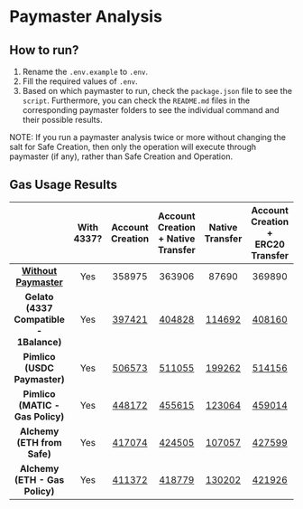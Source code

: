 # Paymaster Analysis

## How to run?

1. Rename the `.env.example` to `.env`.
2. Fill the required values of `.env`.
3. Based on which paymaster to run, check the `package.json` file to see the `script`. Furthermore, you can check the `README.md` files in the corresponding paymaster folders to see the individual command and their possible results.

NOTE: If you run a paymaster analysis twice or more without changing the salt for Safe Creation, then only the operation will execute through paymaster (if any), rather than Safe Creation and Operation.

## Gas Usage Results

|                                                       | **With 4337?** |                                              **Account Creation**                                              |                                     **Account Creation + Native Transfer**                                     |                                              **Native Transfer**                                               |                                     **Account Creation + ERC20 Transfer**                                      |                                               **ERC20 Transfer**                                               |                                     **Account Creation + ERC721 Minting**                                      |                                               **ERC721 Minting**                                               |
| :---------------------------------------------------: | :------------: | :------------------------------------------------------------------------------------------------------------: | :------------------------------------------------------------------------------------------------------------: | :------------------------------------------------------------------------------------------------------------: | :------------------------------------------------------------------------------------------------------------: | :------------------------------------------------------------------------------------------------------------: | :------------------------------------------------------------------------------------------------------------: | :------------------------------------------------------------------------------------------------------------: |
| **[Without Paymaster](../4337/test/gas/Gas.spec.ts)** |      Yes       |                                                     358975                                                     |                                                     363906                                                     |                                                     87690                                                      |                                                     369890                                                     |                                                     93674                                                      |                                                     411677                                                     |                                                     135449                                                     |
|        **Gelato (4337 Compatible - 1Balance)**        |      Yes       |  [397421](https://sepolia.etherscan.io/tx/0x21205216b55d0f48aa09ff4289ae982c3b16e7a9905494815cabd1fb01a0d505)  |  [404828](https://sepolia.etherscan.io/tx/0x7bb36c93d21c911a2c1bdc7e50f55030cc7f006a1f7e2e651251dca9651383e0)  |  [114692](https://sepolia.etherscan.io/tx/0xefa122224466e9f1d09d42683aaec2b37f9871f7f5569099f0cc066961b39f15)  |  [408160](https://sepolia.etherscan.io/tx/0x4f55488ecc542be4effc2d7a4743345db6790ef80e7ca94f3e939a290738fa2d)  |  [118033](https://sepolia.etherscan.io/tx/0x152c78871b6940215ba37cac5f5231fa2bd4bcf40742ebcf741903ce64adc405)  |  [437372](https://sepolia.etherscan.io/tx/0x4aa37845d5c9fc0ad0713caefbbc9931263040d1502f076a98c993282257e51d)  |  [147232](https://sepolia.etherscan.io/tx/0xfac73b16d0932ba97a93f12ddc230024b102e581a37a53625dfe8108ca581bb5)  |
|             **Pimlico (USDC Paymaster)**              |      Yes       | [506573](https://mumbai.polygonscan.com/tx/0x3c6284e4df1686d699d2bc4cca04a25ecc76d68a73665ca53d466e6bd6bedf28) | [511055](https://mumbai.polygonscan.com/tx/0x8bc4e42b076d22e0fc3418eba40c65caab6e3a10c1fbb10cbeee4a7fbfa8b4b3) | [199262](https://mumbai.polygonscan.com/tx/0x46cdfc14649087609f69411fc41f5feb4dc23a6ea9255928b932841858e5f186) | [514156](https://mumbai.polygonscan.com/tx/0xa5cf461800341c2e9934608ff55aeda26d1a3e7da4f5bc9f3cce3fd185409623) | [202387](https://mumbai.polygonscan.com/tx/0xdc21ae13dc92eb48851fa62f57c74f3a0085acf81343d9aaaa14fcc3c6911f91) | [543411](https://mumbai.polygonscan.com/tx/0xcd6c137474be4f002822498e032ad9b78b0505bd4db495ee65fc602ec1a7f006) | [231619](https://mumbai.polygonscan.com/tx/0x31732175d3f3b35c9c2a38e841bcd485085edf79e7f3c532ec7997c4993c0192) |
|           **Pimlico (MATIC - Gas Policy)**            |      Yes       | [448172](https://mumbai.polygonscan.com/tx/0xd51d026ecfa6dbafa8aac8a138badc6e3b397683117878e360bae9051a3b733a) | [455615](https://mumbai.polygonscan.com/tx/0xdd966b95b6625be33ae37f6c5bb1ad33798afbbd899089acad1180005d0637c4) | [123064](https://mumbai.polygonscan.com/tx/0xca2e41e24c6206011fe0d932f27a2786c7d9486c93f63d96c131c5007e2b275e) | [459014](https://mumbai.polygonscan.com/tx/0xbd4c79d876ae928bbc721501029b01dbc5fc94d91d6299f548f19289f7c1c271) | [126461](https://mumbai.polygonscan.com/tx/0xd2b130bc2f26cfe43041f7102601425674e2cd22a6b74672b907b28e70686496) | [488186](https://mumbai.polygonscan.com/tx/0x454a3a5a39432f7b01a70fcddfef948d20c70d2d719aea30d402d693447fa535) | [155645](https://mumbai.polygonscan.com/tx/0xa148a4938de9883b2fbcd512e3c7161e78ca695843b6e535fdb5054b88872652) |
|              **Alchemy (ETH from Safe)**              |      Yes       |  [417074](https://sepolia.etherscan.io/tx/0x03c507f5dc14c6b6af04c5ad722f0650d86925837d9889e4972cb087e34d7b88)  |  [424505](https://sepolia.etherscan.io/tx/0x0263331d8d4568c08d4a700385c08062ee0342fe6f65b2c7eb1a194ddec23ec2)  |  [107057](https://sepolia.etherscan.io/tx/0xf4e38d9f3535dcb9519ca3527734a5ea611a0d1bafb632051736537853eb502b)  |  [427599](https://sepolia.etherscan.io/tx/0x794b02531f14b6c432c0dcf08d1cb76a8693dd75b35c5dde0d4547754d208143)  |  [110174](https://sepolia.etherscan.io/tx/0xb56985ee07b1e7931aedc387698620d890c99992c4c688b8b3a150f355089e5d)  |  [456870](https://sepolia.etherscan.io/tx/0x2d2a0c8215821f0aa9cf8f88175aa8256cdca1a2928f2aa667916e5127f5dcb6)  |  [139420](https://sepolia.etherscan.io/tx/0x178d2c16a261dcb49e810bf39ce35cf96cbab8c7d3235709c7164ba6193c716e)  |
|            **Alchemy (ETH - Gas Policy)**             |      Yes       |  [411372](https://sepolia.etherscan.io/tx/0xcbb2c3c49b9d72d9ecf692308d69a8ad797ab5b1c6603f4fad989f966d692af1)  |  [418779](https://sepolia.etherscan.io/tx/0x49fbedf833cfecf9db7de56c61d4227292723115520600dbc3711da5e6a85672)  |  [130202](https://sepolia.etherscan.io/tx/0x35f1e5b04d988e4614a17609190b3e21b0a9892f78da9f400248cfb3b5afde9a)  |  [421926](https://sepolia.etherscan.io/tx/0x7dda913ae986d49c4322f414102ae374441a40adb4b33727e568ba140904d52a)  |  [133394](https://sepolia.etherscan.io/tx/0xe34902ebd5377cac04c47d142f6ca2de558df63a7e0c6541f704df651b7cfcb1)  |  [451200](https://sepolia.etherscan.io/tx/0xb1253508bc4ca5ce41222b15b0e7bf03b2273bcb09d93e1d6d6a5ea39b43ee84)  |  [162654](https://sepolia.etherscan.io/tx/0xd13fb70626a26aaa02e0389cd9347c1c0d8d8ed9ee794a61c5d3eea4b36e239a)  |
